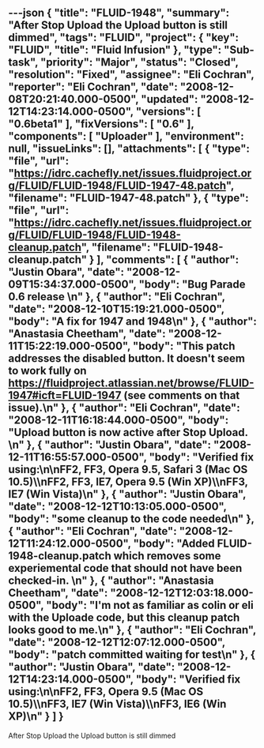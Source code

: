 ---json
{
  "title": "FLUID-1948",
  "summary": "After Stop Upload the Upload button is still dimmed",
  "tags": "FLUID",
  "project": {
    "key": "FLUID",
    "title": "Fluid Infusion"
  },
  "type": "Sub-task",
  "priority": "Major",
  "status": "Closed",
  "resolution": "Fixed",
  "assignee": "Eli Cochran",
  "reporter": "Eli Cochran",
  "date": "2008-12-08T20:21:40.000-0500",
  "updated": "2008-12-12T14:23:14.000-0500",
  "versions": [
    "0.6beta1"
  ],
  "fixVersions": [
    "0.6"
  ],
  "components": [
    "Uploader"
  ],
  "environment": null,
  "issueLinks": [],
  "attachments": [
    {
      "type": "file",
      "url": "https://idrc.cachefly.net/issues.fluidproject.org/FLUID/FLUID-1948/FLUID-1947-48.patch",
      "filename": "FLUID-1947-48.patch"
    },
    {
      "type": "file",
      "url": "https://idrc.cachefly.net/issues.fluidproject.org/FLUID/FLUID-1948/FLUID-1948-cleanup.patch",
      "filename": "FLUID-1948-cleanup.patch"
    }
  ],
  "comments": [
    {
      "author": "Justin Obara",
      "date": "2008-12-09T15:34:37.000-0500",
      "body": "Bug Parade 0.6 release&#x20;\n"
    },
    {
      "author": "Eli Cochran",
      "date": "2008-12-10T15:19:21.000-0500",
      "body": "A fix for 1947 and 1948\n"
    },
    {
      "author": "Anastasia Cheetham",
      "date": "2008-12-11T15:22:19.000-0500",
      "body": "This patch addresses the disabled button. It doesn't seem to work fully on <https://fluidproject.atlassian.net/browse/FLUID-1947#icft=FLUID-1947> (see comments on that issue).\n"
    },
    {
      "author": "Eli Cochran",
      "date": "2008-12-11T16:18:44.000-0500",
      "body": "Upload button is now active after Stop Upload.&#x20;\n"
    },
    {
      "author": "Justin Obara",
      "date": "2008-12-11T16:55:57.000-0500",
      "body": "Verified fix using:\n\nFF2, FF3, Opera 9.5, Safari 3 (Mac OS 10.5)\\\nFF2, FF3, IE7, Opera 9.5 (Win XP)\\\nFF3, IE7 (Win Vista)\n"
    },
    {
      "author": "Justin Obara",
      "date": "2008-12-12T10:13:05.000-0500",
      "body": "some cleanup to the code needed\n"
    },
    {
      "author": "Eli Cochran",
      "date": "2008-12-12T11:24:12.000-0500",
      "body": "Added FLUID-1948-cleanup.patch which removes some experiemental code that should not have been checked-in.&#x20;\n"
    },
    {
      "author": "Anastasia Cheetham",
      "date": "2008-12-12T12:03:18.000-0500",
      "body": "I'm not as familiar as colin or eli with the Uploade code, but this cleanup patch looks good to me.\n"
    },
    {
      "author": "Eli Cochran",
      "date": "2008-12-12T12:07:12.000-0500",
      "body": "patch committed waiting for test\n"
    },
    {
      "author": "Justin Obara",
      "date": "2008-12-12T14:23:14.000-0500",
      "body": "Verified fix using:\n\nFF2, FF3, Opera 9.5 (Mac OS 10.5)\\\nFF3, IE7 (Win Vista)\\\nFF3, IE6 (Win XP)\n"
    }
  ]
}
---
After Stop Upload the Upload button is still dimmed

        